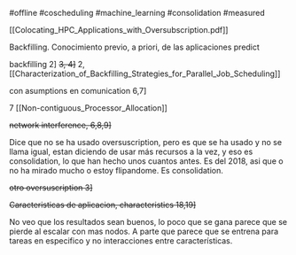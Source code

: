 #offline 
#coscheduling 
#machine_learning 
#consolidation 
#measured 


[[Colocating_HPC_Applications_with_Oversubscription.pdf]]


Backfilling. Conocimiento previo, a priori, de las aplicaciones
predict


backfilling 2] ~~3, 4]~~
2, [[Characterization_of_Backfilling_Strategies_for_Parallel_Job_Scheduling]]




con asumptions en comunication 6,7]

7 [[Non-contiguous_Processor_Allocation]]

~~network interference, 6,8,9]~~

Dice que no se ha usado oversuscription, pero es que se ha usado y no se llama igual, estan diciendo de usar más recursos a la vez, y eso es consolidation, lo que han hecho unos cuantos antes. Es del 2018, asi que o no ha mirado mucho o estoy flipandome. 
Es consolidation.

~~otro oversuscription 3]~~

~~Caracteristicas de aplicacion, characteristics 18,19]~~

No veo que los resultados sean buenos, lo poco que se gana parece que se pierde al escalar con mas nodos. A parte que parece que se entrena para tareas en especifico y no interacciones entre características.